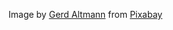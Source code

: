  Image by <a href="https://pixabay.com/users/geralt-9301/?utm_source=link-attribution&utm_medium=referral&utm_campaign=image&utm_content=596009">Gerd Altmann</a> from <a href="https://pixabay.com//?utm_source=link-attribution&utm_medium=referral&utm_campaign=image&utm_content=596009">Pixabay</a>
 